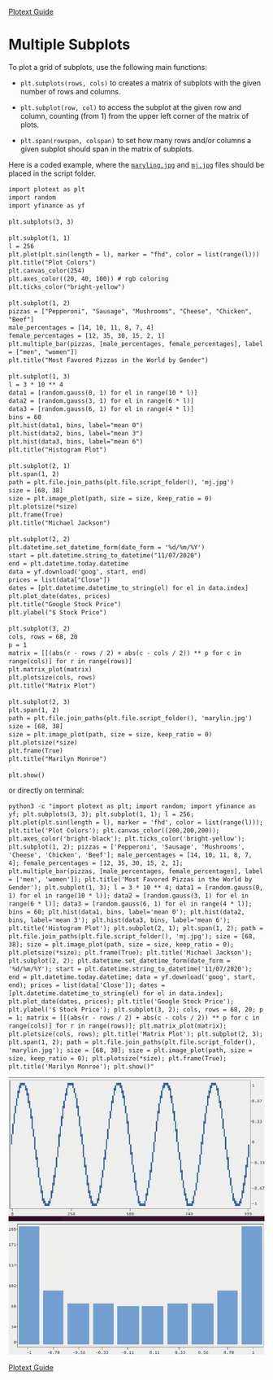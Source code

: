 [Plotext Guide](https://github.com/piccolomo/plotext#guide)


# Multiple Subplots

To plot a grid of subplots, use the following main functions:

 - `plt.subplots(rows, cols)` to creates a matrix of subplots with the given number of rows and columns.

 - `plt.subplot(row, col)` to access the subplot at the given row and column, counting (from 1) from the upper left corner of the matrix of plots.

 - `plt.span(rowspan, colspan)` to set how many rows and/or columns a given subplot should span in the matrix of subplots.

Here is a coded example, where the [`maryling.jpg`](https://raw.githubusercontent.com/piccolomo/plotext/master/images/marylin.jpg) and [`mj.jpg`](https://raw.githubusercontent.com/piccolomo/plotext/master/images/mj.jpg) files should be placed in the script folder.

```
import plotext as plt
import random
import yfinance as yf

plt.subplots(3, 3)

plt.subplot(1, 1)
l = 256
plt.plot(plt.sin(length = l), marker = "fhd", color = list(range(l)))
plt.title("Plot Colors")
plt.canvas_color(254) 
plt.axes_color((20, 40, 100)) # rgb coloring
plt.ticks_color("bright-yellow")

plt.subplot(1, 2)
pizzas = ["Pepperoni", "Sausage", "Mushrooms", "Cheese", "Chicken", "Beef"]
male_percentages = [14, 10, 11, 8, 7, 4]
female_percentages = [12, 35, 30, 15, 2, 1]
plt.multiple_bar(pizzas, [male_percentages, female_percentages], label = ["men", "women"])
plt.title("Most Favored Pizzas in the World by Gender")

plt.subplot(1, 3)
l = 3 * 10 ** 4
data1 = [random.gauss(0, 1) for el in range(10 * l)]
data2 = [random.gauss(3, 1) for el in range(6 * l)]
data3 = [random.gauss(6, 1) for el in range(4 * l)]
bins = 60
plt.hist(data1, bins, label="mean 0")
plt.hist(data2, bins, label="mean 3")
plt.hist(data3, bins, label="mean 6")
plt.title("Histogram Plot")

plt.subplot(2, 1)
plt.span(1, 2)
path = plt.file.join_paths(plt.file.script_folder(), 'mj.jpg')
size = [68, 38]
size = plt.image_plot(path, size = size, keep_ratio = 0)
plt.plotsize(*size)
plt.frame(True)
plt.title("Michael Jackson")

plt.subplot(2, 2)
plt.datetime.set_datetime_form(date_form = '%d/%m/%Y')
start = plt.datetime.string_to_datetime("11/07/2020")
end = plt.datetime.today.datetime
data = yf.download('goog', start, end)
prices = list(data["Close"])
dates = [plt.datetime.datetime_to_string(el) for el in data.index]
plt.plot_date(dates, prices)
plt.title("Google Stock Price")
plt.ylabel("$ Stock Price")

plt.subplot(3, 2)
cols, rows = 68, 20
p = 1
matrix = [[(abs(r - rows / 2) + abs(c - cols / 2)) ** p for c in range(cols)] for r in range(rows)]
plt.matrix_plot(matrix)
plt.plotsize(cols, rows)
plt.title("Matrix Plot")

plt.subplot(2, 3)
plt.span(1, 2)
path = plt.file.join_paths(plt.file.script_folder(), 'marylin.jpg')
size = [68, 38]
size = plt.image_plot(path, size = size, keep_ratio = 0)
plt.plotsize(*size)
plt.frame(True)
plt.title("Marilyn Monroe")

plt.show()
```
or directly on terminal:
```
python3 -c "import plotext as plt; import random; import yfinance as yf; plt.subplots(3, 3); plt.subplot(1, 1); l = 256; plt.plot(plt.sin(length = l), marker = 'fhd', color = list(range(l))); plt.title('Plot Colors'); plt.canvas_color((200,200,200)); plt.axes_color('bright-black'); plt.ticks_color('bright-yellow'); plt.subplot(1, 2); pizzas = ['Pepperoni', 'Sausage', 'Mushrooms', 'Cheese', 'Chicken', 'Beef']; male_percentages = [14, 10, 11, 8, 7, 4]; female_percentages = [12, 35, 30, 15, 2, 1]; plt.multiple_bar(pizzas, [male_percentages, female_percentages], label = ['men', 'women']); plt.title('Most Favored Pizzas in the World by Gender'); plt.subplot(1, 3); l = 3 * 10 ** 4; data1 = [random.gauss(0, 1) for el in range(10 * l)]; data2 = [random.gauss(3, 1) for el in range(6 * l)]; data3 = [random.gauss(6, 1) for el in range(4 * l)]; bins = 60; plt.hist(data1, bins, label='mean 0'); plt.hist(data2, bins, label='mean 3'); plt.hist(data3, bins, label='mean 6'); plt.title('Histogram Plot'); plt.subplot(2, 1); plt.span(1, 2); path = plt.file.join_paths(plt.file.script_folder(), 'mj.jpg'); size = [68, 38]; size = plt.image_plot(path, size = size, keep_ratio = 0); plt.plotsize(*size); plt.frame(True); plt.title('Michael Jackson'); plt.subplot(2, 2); plt.datetime.set_datetime_form(date_form = '%d/%m/%Y'); start = plt.datetime.string_to_datetime('11/07/2020'); end = plt.datetime.today.datetime; data = yf.download('goog', start, end); prices = list(data['Close']); dates = [plt.datetime.datetime_to_string(el) for el in data.index]; plt.plot_date(dates, prices); plt.title('Google Stock Price'); plt.ylabel('$ Stock Price'); plt.subplot(3, 2); cols, rows = 68, 20; p = 1; matrix = [[(abs(r - rows / 2) + abs(c - cols / 2)) ** p for c in range(cols)] for r in range(rows)]; plt.matrix_plot(matrix); plt.plotsize(cols, rows); plt.title('Matrix Plot'); plt.subplot(2, 3); plt.span(1, 2); path = plt.file.join_paths(plt.file.script_folder(), 'marylin.jpg'); size = [68, 38]; size = plt.image_plot(path, size = size, keep_ratio = 0); plt.plotsize(*size); plt.frame(True); plt.title('Marilyn Monroe'); plt.show()"
```
![example](https://raw.githubusercontent.com/piccolomo/plotext/master/images/subplots.png)

[Plotext Guide](https://github.com/piccolomo/plotext#guide)
